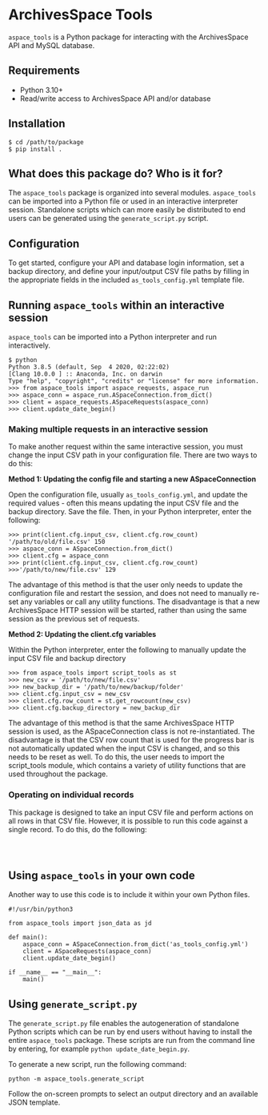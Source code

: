 # ArchivesSpace Tools

`aspace_tools` is a Python package for interacting with the ArchivesSpace API and MySQL database.

## Requirements

* Python 3.10+
* Read/write access to ArchivesSpace API and/or database

## Installation

```
$ cd /path/to/package
$ pip install .
```

## What does this package do? Who is it for?

The `aspace_tools` package is organized into several modules. `aspace_tools` can be imported into a Python file or used in an interactive interpreter session. Standalone scripts which can more easily be distributed to end users can be generated using the `generate_script.py` script.

## Configuration

To get started, configure your API and database login information, set a backup directory, and define your input/output CSV file paths by filling in the appropriate fields in the included `as_tools_config.yml` template file.

## Running `aspace_tools` within an interactive session

`aspace_tools` can be imported into a Python interpreter and run interactively.

```
$ python
Python 3.8.5 (default, Sep  4 2020, 02:22:02)
[Clang 10.0.0 ] :: Anaconda, Inc. on darwin
Type "help", "copyright", "credits" or "license" for more information.
>>> from aspace_tools import aspace_requests, aspace_run
>>> aspace_conn = aspace_run.ASpaceConnection.from_dict()
>>> client = aspace_requests.ASpaceRequests(aspace_conn)
>>> client.update_date_begin()

```

### Making multiple requests in an interactive session

To make another request within the same interactive session, you must change the input CSV path in your configuration file. There are two ways to do this:

__Method 1: Updating the config file and starting a new ASpaceConnection__

Open the configuration file, usually `as_tools_config.yml`, and update the required values - often this means updating the input CSV file and the backup directory. Save the file. Then, in your Python interpreter, enter the following:

```
>>> print(client.cfg.input_csv, client.cfg.row_count)
'/path/to/old/file.csv' 150
>>> aspace_conn = ASpaceConnection.from_dict()
>>> client.cfg = aspace_conn
>>> print(client.cfg.input_csv, client.cfg.row_count)
>>>'/path/to/new/file.csv' 129
```

The advantage of this method is that the user only needs to update the configuration file and restart the session, and does not need to manually re-set any variables or call any utility functions. The disadvantage is that a new ArchivesSpace HTTP session will be started, rather than using the same session as the previous set of requests. 

__Method 2: Updating the client.cfg variables__

Within the Python interpreter, enter the following to manually update the input CSV file and backup directory

```
>>> from aspace_tools import script_tools as st
>>> new_csv = '/path/to/new/file.csv'
>>> new_backup_dir = '/path/to/new/backup/folder'
>>> client.cfg.input_csv = new_csv
>>> client.cfg.row_count = st.get_rowcount(new_csv)
>>> client.cfg.backup_directory = new_backup_dir
```

The advantage of this method is that the same ArchivesSpace HTTP session is used, as the ASpaceConnection class is not re-instantiated. The disadvantage is that the CSV row count that is used for the progress bar is not automatically updated when the input CSV is changed, and so this needs to be reset as well. To do this, the user needs to import the script_tools module, which contains a variety of utility functions that are used throughout the package.

### Operating on individual records

This package is designed to take an input CSV file and perform actions on all rows in that CSV file. However, it is possible to run this code against a single record. To do this, do the following:

```



```

## Using `aspace_tools` in your own code

Another way to use this code is to include it within your own Python files. 

```
#!/usr/bin/python3

from aspace_tools import json_data as jd

def main():
	aspace_conn = ASpaceConnection.from_dict('as_tools_config.yml')
	client = ASpaceRequests(aspace_conn)
	client.update_date_begin()

if __name__ == "__main__":
	main()

```

<!-- ## Running `aspace_tools` from the command line

TBD - need to update the CLI scripts before this can be done. -->

## Using `generate_script.py`

The `generate_script.py` file enables the autogeneration of standalone Python scripts which can be run by end users without having to install the entire `aspace_tools` package. These scripts are run from the command line by entering, for example `python update_date_begin.py`.

To generate a new script, run the following command:

`python -m aspace_tools.generate_script`

Follow the on-screen prompts to select an output directory and an available JSON template.





